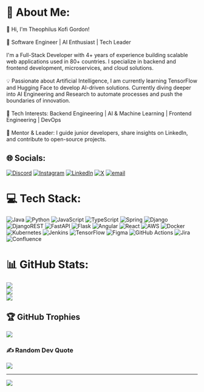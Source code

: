 # 💫 About Me:
👋 Hi, I'm Theophilus Kofi Gordon!  <br><br>🚀 Software Engineer | AI Enthusiast | Tech Leader <br><br>I'm a Full-Stack Developer with 4+ years of experience building scalable web applications used in 80+ countries. I specialize in backend and frontend development, microservices, and cloud solutions. <br><br>💡 Passionate about Artificial Intelligence, I am currently learning TensorFlow and Hugging Face to develop AI-driven solutions. Currently diving deeper into AI Engineering and Research to automate processes and push the boundaries of innovation.  <br><br>🎯 Tech Interests: Backend Engineering | AI & Machine Learning | Frontend Engineering | DevOps  <br><br>📢 Mentor & Leader: I guide junior developers, share insights on LinkedIn, and contribute to open-source projects.  


## 🌐 Socials:
[![Discord](https://img.shields.io/badge/Discord-%237289DA.svg?logo=discord&logoColor=white)](https://discord.gg/theophilusgordon) [![Instagram](https://img.shields.io/badge/Instagram-%23E4405F.svg?logo=Instagram&logoColor=white)](https://instagram.com/theophilusgordon) [![LinkedIn](https://img.shields.io/badge/LinkedIn-%230077B5.svg?logo=linkedin&logoColor=white)](https://linkedin.com/in/theophilusgordon) [![X](https://img.shields.io/badge/X-black.svg?logo=X&logoColor=white)](https://x.com/_philgordon) [![email](https://img.shields.io/badge/Email-D14836?logo=gmail&logoColor=white)](mailto:theophilusgordon1@gmail.com) 

# 💻 Tech Stack:
![Java](https://img.shields.io/badge/java-%23ED8B00.svg?style=for-the-badge&logo=openjdk&logoColor=white) ![Python](https://img.shields.io/badge/python-3670A0?style=for-the-badge&logo=python&logoColor=ffdd54) ![JavaScript](https://img.shields.io/badge/javascript-%23323330.svg?style=for-the-badge&logo=javascript&logoColor=%23F7DF1E) ![TypeScript](https://img.shields.io/badge/typescript-%23007ACC.svg?style=for-the-badge&logo=typescript&logoColor=white) ![Spring](https://img.shields.io/badge/spring-%236DB33F.svg?style=for-the-badge&logo=spring&logoColor=white) ![Django](https://img.shields.io/badge/django-%23092E20.svg?style=for-the-badge&logo=django&logoColor=white) ![DjangoREST](https://img.shields.io/badge/DJANGO-REST-ff1709?style=for-the-badge&logo=django&logoColor=white&color=ff1709&labelColor=gray) ![FastAPI](https://img.shields.io/badge/FastAPI-005571?style=for-the-badge&logo=fastapi) ![Flask](https://img.shields.io/badge/flask-%23000.svg?style=for-the-badge&logo=flask&logoColor=white) ![Angular](https://img.shields.io/badge/angular-%23DD0031.svg?style=for-the-badge&logo=angular&logoColor=white) ![React](https://img.shields.io/badge/react-%2320232a.svg?style=for-the-badge&logo=react&logoColor=%2361DAFB) ![AWS](https://img.shields.io/badge/AWS-%23FF9900.svg?style=for-the-badge&logo=amazon-aws&logoColor=white) ![Docker](https://img.shields.io/badge/docker-%230db7ed.svg?style=for-the-badge&logo=docker&logoColor=white) ![Kubernetes](https://img.shields.io/badge/kubernetes-%23326ce5.svg?style=for-the-badge&logo=kubernetes&logoColor=white) ![Jenkins](https://img.shields.io/badge/jenkins-%232C5263.svg?style=for-the-badge&logo=jenkins&logoColor=white) ![TensorFlow](https://img.shields.io/badge/TensorFlow-%23FF6F00.svg?style=for-the-badge&logo=TensorFlow&logoColor=white) ![Figma](https://img.shields.io/badge/figma-%23F24E1E.svg?style=for-the-badge&logo=figma&logoColor=white) ![GitHub Actions](https://img.shields.io/badge/github%20actions-%232671E5.svg?style=for-the-badge&logo=githubactions&logoColor=white) ![Jira](https://img.shields.io/badge/jira-%230A0FFF.svg?style=for-the-badge&logo=jira&logoColor=white) ![Confluence](https://img.shields.io/badge/confluence-%23172BF4.svg?style=for-the-badge&logo=confluence&logoColor=white) 
# 📊 GitHub Stats:
![](https://github-readme-stats.vercel.app/api?username=theophilusgordon&theme=dark&hide_border=false&include_all_commits=true&count_private=true)<br/>
![](https://github-readme-streak-stats.herokuapp.com/?user=theophilusgordon&theme=dark&hide_border=false)<br/>
![](https://github-readme-stats.vercel.app/api/top-langs/?username=theophilusgordon&theme=dark&hide_border=false&include_all_commits=true&count_private=true&layout=compact)

## 🏆 GitHub Trophies
![](https://github-profile-trophy.vercel.app/?username=theophilusgordon&theme=radical&no-frame=true&no-bg=false&margin-w=4)

### ✍️ Random Dev Quote
![](https://quotes-github-readme.vercel.app/api?type=horizontal&theme=radical)

---
[![](https://visitcount.itsvg.in/api?id=theophilusgordon&icon=9&color=0)](https://visitcount.itsvg.in)

<!-- Proudly created with GPRM ( https://gprm.itsvg.in ) -->
